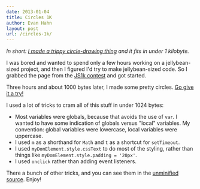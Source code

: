 ```yaml
---
date: 2013-01-04
title: Circles 1K
author: Evan Hahn
layout: post
url: /circles-1k/
---
```


_In short: [I made a trippy circle-drawing thing][0] and it fits in under 1 kilobyte._

I was bored and wanted to spend only a few hours working on a jellybean-sized project, and then I figured I'd try to make jellybean-sized code. So I grabbed the page from the [JS1k contest](https://js1k.com/) and got started.

Three hours and about 1000 bytes later, I made some pretty circles. [Go give it a try!][0]

I used a lot of tricks to cram all of this stuff in under 1024 bytes:

- Most variables were globals, because that avoids the use of `var`. I wanted to have some indication of globals versus "local" variables. My convention: global variables were lowercase, local variables were uppercase.
- I used `m` as a shorthand for `Math` and `t` as a shortcut for `setTimeout`.
- I used `myDomElement.style.cssText` to do most of the styling, rather than things like `myDomElement.style.padding = '20px'`.
- I used `onclick` rather than adding event listeners.

There a bunch of other tricks, and you can see them in the [unminified source](https://github.com/EvanHahn/Circles-1K/blob/master/full.js). Enjoy!

[0]: https://evanhahn.github.com/Circles-1K/demo.html
